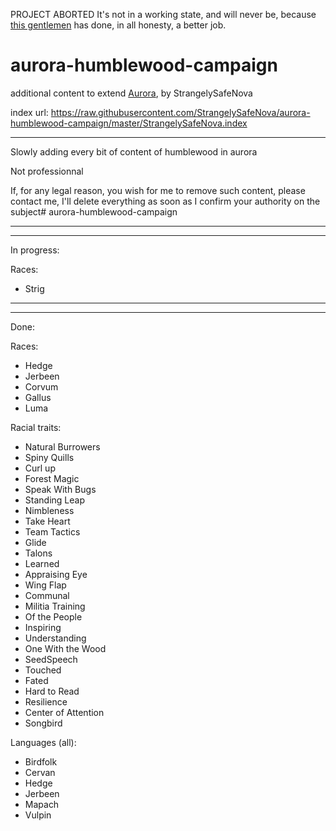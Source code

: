 PROJECT ABORTED
It's not in a working state, and will never be, because [this gentlemen](https://github.com/duncathan/aurora-elements) has done, in all honesty, a better job.


# aurora-humblewood-campaign
additional content to extend [Aurora](https://aurorabuilder.com/), by StrangelySafeNova

index url: https://raw.githubusercontent.com/StrangelySafeNova/aurora-humblewood-campaign/master/StrangelySafeNova.index

---

Slowly adding every bit of content of humblewood in aurora  

Not professionnal  


If, for any legal reason, you wish for me to remove such content, please contact me, I'll delete everything as soon as I confirm your authority on the subject# aurora-humblewood-campaign  

---
---

In progress:  

Races:  
- Strig  

---
---  

Done:  

Races:  
- Hedge  
- Jerbeen  
- Corvum  
- Gallus
- Luma  

Racial traits:
- Natural Burrowers  
- Spiny Quills  
- Curl up  
- Forest Magic  
- Speak With Bugs  
- Standing Leap  
- Nimbleness  
- Take Heart  
- Team Tactics  
- Glide  
- Talons  
- Learned  
- Appraising Eye  
- Wing Flap  
- Communal  
- Militia Training  
- Of the People  
- Inspiring  
- Understanding  
- One With the Wood  
- SeedSpeech  
- Touched  
- Fated  
- Hard to Read  
- Resilience  
- Center of Attention  
- Songbird  

Languages (all):  
- Birdfolk  
- Cervan  
- Hedge  
- Jerbeen  
- Mapach  
- Vulpin  
